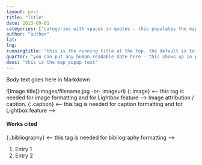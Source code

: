 ```yaml
---
layout: post
title: "Title"
date: 2013-09-01
categories: ["categories with spaces in quotes - this populates the map layers widget and index"]
author: "author"
lat:
lng:
runningtitle: "this is the running title at the top. the default is to display the site title, so to activate the running title you will need to uncomment in the post.html layout"
quarter: "you can put any human readable date here - this shows up in parens next to the author name"
desc: "this is the map popup text"
---
```

Body text goes here in Markdown

![Image title](images/filename.jpg -or- imageurl)
   {:.image} <-- this tag is needed for image formatting and for Lightbox feature -->
Image attribution / caption.
   {:.caption} <-- this tag is needed for caption formatting and for Lightbox feature -->

#### Works cited

{:.bibliography} <-- this tag is needed for bibliography formatting -->
1. Entry 1
2. Entry 2
